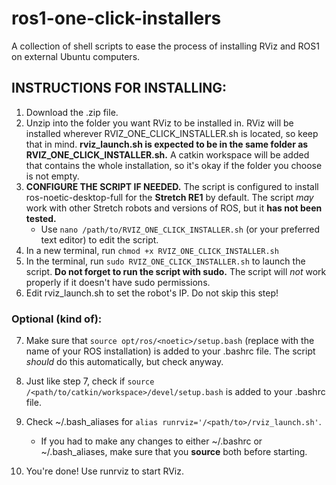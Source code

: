 # ros1-one-click-installers
A collection of shell scripts to ease the process of installing RViz and ROS1 on external Ubuntu computers.

## INSTRUCTIONS FOR INSTALLING:

1. Download the .zip file.
2. Unzip into the folder you want RViz to be installed in. RViz will be installed wherever RVIZ_ONE_CLICK_INSTALLER.sh is located, so keep that in mind. **rviz_launch.sh is expected to be in the same folder as RVIZ_ONE_CLICK_INSTALLER.sh.** A catkin workspace will be added that contains the whole installation, so it's okay if the folder you choose is not empty.
3. **CONFIGURE THE SCRIPT IF NEEDED.** The script is configured to install ros-noetic-desktop-full for the **Stretch RE1** by default. The script _may_ work with other Stretch robots and versions of ROS, but it **has not been tested.**
   - Use `nano /path/to/RVIZ_ONE_CLICK_INSTALLER.sh` (or your preferred text editor) to edit the script.
4. In a new terminal, run `chmod +x RVIZ_ONE_CLICK_INSTALLER.sh`
5. In the terminal, run `sudo RVIZ_ONE_CLICK_INSTALLER.sh` to launch the script. **Do not forget to run the script with sudo.** The script will _not_ work properly if it doesn't have sudo permissions.
6. Edit rviz_launch.sh to set the robot's IP. Do not skip this step!
### Optional (kind of):
7. Make sure that `source opt/ros/<noetic>/setup.bash` (replace <noetic> with the name of your ROS installation) is added to your .bashrc file. The script _should_ do this automatically, but check anyway.
8. Just like step 7, check if `source /<path/to/catkin/workspace>/devel/setup.bash` is added to your .bashrc file.
9. Check ~/.bash_aliases for `alias runrviz='/<path/to>/rviz_launch.sh'`.
    - If you had to make any changes to either ~/.bashrc or ~/.bash_aliases, make sure that you **source** both before starting.

10. You're done! Use runrviz to start RViz.
